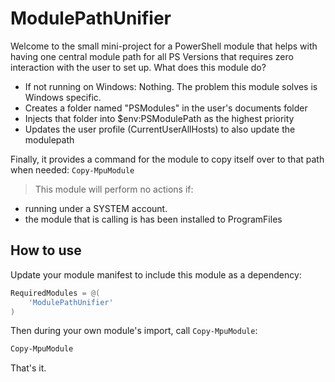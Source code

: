 ﻿# ModulePathUnifier

Welcome to the small mini-project for a PowerShell module that helps with having one central module path for all PS Versions that requires zero interaction with the user to set up.
What does this module do?

+ If not running on Windows: Nothing. The problem this module solves is Windows specific.
+ Creates a folder named "PSModules" in the user's documents folder
+ Injects that folder into $env:PSModulePath as the highest priority
+ Updates the user profile (CurrentUserAllHosts) to also update the modulepath

Finally, it provides a command for the module to copy itself over to that path when needed: `Copy-MpuModule`

> This module will perform no actions if:

+ running under a SYSTEM account.
+ the module that is calling is has been installed to ProgramFiles

## How to use

Update your module manifest to include this module as a dependency:

```powershell
RequiredModules = @(
    'ModulePathUnifier'
)
```

Then during your own module's import, call `Copy-MpuModule`:

```powershell
Copy-MpuModule
```

That's it.
